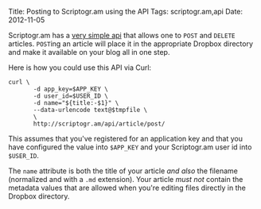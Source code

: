 Title: Posting to Scriptogr.am using the API
Tags: scriptogr.am,api
Date: 2012-11-05

Scriptogr.am has a [very simple api][api] that allows one to `POST` and
`DELETE` articles.  `POST`ing an article will place it in the
appropriate Dropbox directory and make it available on your blog all
in one step.

Here is how you could use this API via Curl:

    curl \
           -d app_key=$APP_KEY \
           -d user_id=$USER_ID \
           -d name="${title:-$1}" \
           --data-urlencode text@$tmpfile \
           \
           http://scriptogr.am/api/article/post/

This assumes that you've registered for an application key and that
you have configured the value into `$APP_KEY` and your Scriptogr.am
user id into `$USER_ID`.

The `name` attribute is both the title of your article *and also* the
filename (normalized and with a `.md` extension).  Your article *must
not* contain the metadata values that are allowed when you're editing
files directly in the Dropbox directory.

[api]: http://scriptogr.am/dashboard/#api_documentation

